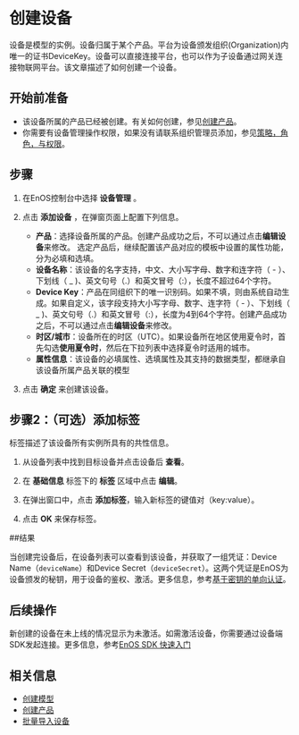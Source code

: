 # 创建设备

设备是模型的实例。设备归属于某个产品。平台为设备颁发组织(Organization)内唯一的证书DeviceKey。设备可以直接连接平台，也可以作为子设备通过网关连接物联网平台。该文章描述了如何创建一个设备。

## 开始前准备

- 该设备所属的产品已经被创建。有关如何创建，参见[创建产品](creating_product)。
- 你需要有设备管理操作权限，如果没有请联系组织管理员添加，参见[策略，角色，与权限](/docs/iam/zh_CN/dev/access_policy)。

## 步骤

1. 在EnOS控制台中选择 **设备管理** 。

2. 点击 **添加设备** ，在弹窗页面上配置下列信息。

   - **产品**：选择设备所属的产品。创建产品成功之后，不可以通过点击**编辑设备**来修改。
     选定产品后，继续配置该产品对应的模板中设置的属性功能，分为必填和选填。
   - **设备名称**：该设备的名字支持，中文、大小写字母、数字和连字符（ - ）、下划线（ _ )、英文句号（.）和英文冒号（:），长度不超过64个字符。
   - **Device Key**：产品在同组织下的唯一识别码。如果不填，则由系统自动生成。如果自定义，该字段支持大小写字母、数字、连字符（ - ）、下划线（ _ )、英文句号（.）和英文冒号（:），长度为4到64个字符。创建产品成功之后，不可以通过点击**编辑设备**来修改。
   - **时区/城市**：设备所在的时区（UTC）。如果设备所在地区使用夏令时，首先勾选**使用夏令时**，然后在下拉列表中选择夏令时适用的城市。
   - **属性信息**：该设备的必填属性、选填属性及其支持的数据类型，都继承自该设备所属产品关联的模型

3. 点击 **确定** 来创建该设备。

## 步骤2：（可选）添加标签<addtag>

标签描述了该设备所有实例所具有的共性信息。

1. 从设备列表中找到目标设备并点击设备后 **查看**。

2. 在 **基础信息** 标签下的 **标签** 区域中点击 **编辑**。

3. 在弹出窗口中，点击 **添加标签**，输入新标签的键值对（key:value）。

4. 点击 **OK** 来保存标签。

##结果<result>

当创建完设备后，在设备列表可以查看到该设备，并获取了一组凭证：Device Name（`deviceName`）和Device Secret（`deviceSecret`）。这两个凭证是EnOS为设备颁发的秘钥，用于设备的鉴权、激活。更多信息，参考[基于密钥的单向认证](../../../learn/deviceconnection_authentication)。

## 后续操作<followup>

新创建的设备在未上线的情况显示为未激活。如需激活设备，你需要通过设备端SDK发起连接。更多信息，参考[EnOS SDK 快速入门](https://www.envisioniot.com/docs/app-development/zh_CN/latest/gettingstarted_sdk.html)

## 相关信息<information>

- [创建模型](../../model/creating_model)
- [创建产品](creating_product)
- [批量导入设备](creating_device_in_batch)
